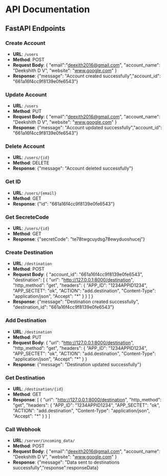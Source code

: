 # API Documentation

## FastAPI Endpoints

### Create Account

- **URL**: `/users`
- **Method**: POST
- **Request Body**: {
    "email":"deexith2016@gmail.com",
    "account_name": "Deekshith D V",
    "website": "www.google.com"
}
- **Response**: {"message": "Account created successfully","account_id": "661a16f4cc9f8139e0fe6543"}

### Update Account

- **URL**: `/users`
- **Method**: PUT
- **Request Body**: {
    "email":"deexith2016@gmail.com",
    "account_name": "Deekshith D V",
    "website": "www.google.com"
}
- **Response**: {"message": "Account updated successfully","account_id": "661a16f4cc9f8139e0fe6543"}

### Delete Account

- **URL**: `/users/{id}`
- **Method**: DELETE
- **Response**: {"message": "Account deleted successfully"}

### Get ID

- **URL**: `/users/{email}`
- **Method**: GET
- **Response**: {"id": "661a16f4cc9f8139e0fe6543"}

### Get SecreteCode

- **URL**: `/users/{id}`
- **Method**: GET
- **Response**: {"secretCode": "te78twgcuydsg78ewyduoshucej"}

### Create Destination

- **URL**: `/destination`
- **Method**: POST
- **Request Body**: {
    "account_id": "661a16f4cc9f8139e0fe6543",
    "destination": [
        {
            "url": "http://127.0.0.1:8000/destination",
            "http_method": "get",
            "headers": {
                "APP_ID": "1234APPID1234",
                "APP_SECTET": "ok",
                "ACTION": "add.destination",
                "Content-Type": "application/json",
                "Accept": "*"
            }
        }
    ]
}
- **Response**: {"message": "Destination created successfully", "destination_id": "661a16f4cc9f8139e0fe6543"}

### Add Destination

- **URL**: `/destination`
- **Method**: PUT
- **Request Body**: {
            "url": "http://127.0.0.1:8000/destination",
            "http_method": "get",
            "headers": {
                "APP_ID": "1234APPID1234",
                "APP_SECTET": "ok",
                "ACTION": "add.destination",
                "Content-Type": "application/json",
                "Accept": "*"
            }
        }
- **Response**: {"message": "Destination updated successfully"}

### Get Destination

- **URL**: `/destination/{id}`
- **Method**: GET
- **Response**: [
        {
            "url": "http://127.0.0.1:8000/destination",
            "http_method": "get",
            "headers": {
                "APP_ID": "1234APPID1234",
                "APP_SECTET": "ok",
                "ACTION": "add.destination",
                "Content-Type": "application/json",
                "Accept": "*"
            }
        }
    ]

### Call Webhook

- **URL**: `/server/incoming_data/`
- **Method**: POST
- **Request Body**: {
    "email":"deexith2016@gmail.com",
    "account_name": "Deekshith D V",
    "website": "www.google.com"
}
- **Response**: {"message": "Data sent to destinations successfully","response":responseData}